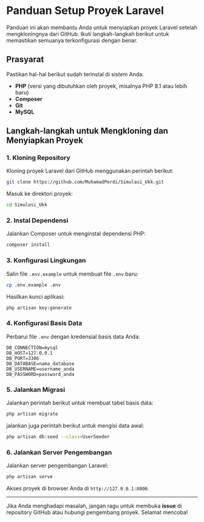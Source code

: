 # Panduan Setup Proyek Laravel

Panduan ini akan membantu Anda untuk menyiapkan proyek Laravel setelah mengkloningnya dari GitHub. Ikuti langkah-langkah berikut untuk memastikan semuanya terkonfigurasi dengan benar.

## Prasyarat

Pastikan hal-hal berikut sudah terinstal di sistem Anda:

- **PHP** (versi yang dibutuhkan oleh proyek, misalnya PHP 8.1 atau lebih baru)
- **Composer**
- **Git**
- **MySQL**

## Langkah-langkah untuk Mengkloning dan Menyiapkan Proyek

### 1. Kloning Repository

Kloning proyek Laravel dari GitHub menggunakan perintah berikut:

```bash
git clone https://github.com/MuhamadPerdi/Simulasi_Ukk.git
```

Masuk ke direktori proyek:

```bash
cd Simulasi_Ukk
```

### 2. Instal Dependensi

Jalankan Composer untuk menginstal dependensi PHP:

```bash
composer install
```

### 3. Konfigurasi Lingkungan

Salin file `.env.example` untuk membuat file `.env` baru:

```bash
cp .env.example .env
```

Hasilkan kunci aplikasi:

```bash
php artisan key:generate
```

### 4. Konfigurasi Basis Data

Perbarui file `.env` dengan kredensial basis data Anda:

```env
DB_CONNECTION=mysql
DB_HOST=127.0.0.1
DB_PORT=3306
DB_DATABASE=nama_database
DB_USERNAME=username_anda
DB_PASSWORD=password_anda
```

### 5. Jalankan Migrasi

Jalankan perintah berikut untuk membuat tabel basis data:

```bash
php artisan migrate
```

jalankan juga perintah berikut untuk mengisi data awal:

```bash
php artisan db:seed --class=UserSeeder
```

### 6. Jalankan Server Pengembangan

Jalankan server pengembangan Laravel:

```bash
php artisan serve
```

Akses proyek di browser Anda di `http://127.0.0.1:8000`.

---

Jika Anda menghadapi masalah, jangan ragu untuk membuka **issue** di repository GitHub atau hubungi pengembang proyek. Selamat mencoba!

